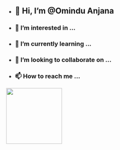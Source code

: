 - ## 👋 Hi, I’m @Omindu Anjana
- ### 👀 I’m interested in ...
- ### 🌱 I’m currently learning ...
- ### 💞️ I’m looking to collaborate on ...
- ### 📫 How to reach me ...
<img src="https://img.shields.io/badge/Merits-DineshSenarathna-yellow" width="150px" style="max-width: 150%;">
<!---
MeritsProject/MeritsProject is a ✨ special ✨ repository because its `README.md` (this file) appears on your GitHub profile.
You can click the Preview link to take a look at your changes.
--->
